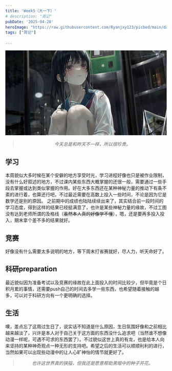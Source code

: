 ```yaml
---
title: 'Week5（大一下）'
# description: "周记"
pubDate: '2025-04-28'    
heroImage: "https://raw.githubusercontent.com/Ryanjxy123/picbed/main/data20250606010617.png"
tags: ["周记"]

---
```


![](https://raw.githubusercontent.com/Ryanjxy123/picbed/main/data20250606010617.png)

<blockquote style="text-align: center;">
    <p ><em>今天总是和昨天不一样，所以很珍贵。</em></p>
</blockquote>

## 学习
本周貌似大多时候在某个安僻的地方享受时光，学习进程好像也只是被作业限制，没有什么好叙述的地方，不过课内某些东西大概掌握的还很一般，需要通过一些手段去掌握或达到类似掌握的作用。好在大多东西还在某种神秘力量的推动下有条不紊的进行着，也算还行吧，不过最近需要在高数上投入一些时间，不论是因为它是数学还是别的原因。
之前期中的成绩也陆陆续续出来了，其实结合前一段时间的学习态度，得到这样的结果已经挺满意了，也许是某些神秘力量的缘故，不过工图没有达到老师所谓的及格线（~~虽然本人真的好像学不懂~~），嗯，还是要再多投入投入，期末拿个差不多的结果就好。

## 竞赛
好像没有什么需要太多说明的地方，等下周末打省赛就好，尽人力，听天命好了。

## 科研preparation
最近貌似因为准备考试以及竞赛的缘故在此上面投入的时间比较少，但毕竟是个日积月累的事情，还需要push自己的时间去多学一些东西，也希望随着接触的越多，可以对于科研方向有一个更明确的选择。

## 生活
噢，差点忘了这周过生日了，说实话不知道是什么原因，生日氛围好像和之前相比越来越淡了，兴许是本人对于自己关于这方面的东西没什么追求吧（当然谁不想像动漫一样呢，可遇不可求的东西罢了）。不过貌似这世上真的有龙，也是给本人向来坚持的某种神奇观点一种无形的支持吧。希望之后的生活可以顺顺利利的进行，当然如果可以出现些动漫中的让人心旷神怡的情节就更好了。

<blockquote style="text-align: center;">
    <p ><em>也许这世界真的狭隘，但我还是愿意帮助黑暗中的种子开花。</em></p>
</blockquote>